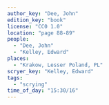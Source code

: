 ```yaml
---
author_key: "Dee, John"
edition_key: "book"
license: "CC0 1.0"
location: "page 88-89"
people:
  - "Dee, John"
  - "Kelley, Edward"
places:
  - "Krakow, Lesser Poland, PL"
scryer_key: "Kelley, Edward"
tags:
  - "scrying"
time_of_day: "15:30/16"
---
```

